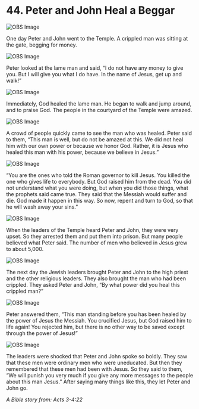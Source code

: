 # 44. Peter and John Heal a Beggar

![OBS Image](https://cdn.door43.org/obs/jpg/360px/obs-en-44-01.jpg)

One day Peter and John went to the Temple. A crippled man was sitting at the gate, begging for money.

![OBS Image](https://cdn.door43.org/obs/jpg/360px/obs-en-44-02.jpg)

Peter looked at the lame man and said, “I do not have any money to give you. But I will give you what I do have. In the name of Jesus, get up and walk!”

![OBS Image](https://cdn.door43.org/obs/jpg/360px/obs-en-44-03.jpg)

Immediately, God healed the lame man. He began to walk and jump around, and to praise God. The people in the courtyard of the Temple were amazed.

![OBS Image](https://cdn.door43.org/obs/jpg/360px/obs-en-44-04.jpg)

A crowd of people quickly came to see the man who was healed. Peter said to them, “This man is well, but do not be amazed at this. We did not heal him with our own power or because we honor God. Rather, it is Jesus who healed this man with his power, because we believe in Jesus.”

![OBS Image](https://cdn.door43.org/obs/jpg/360px/obs-en-44-05.jpg)

“You are the ones who told the Roman governor to kill Jesus. You killed the one who gives life to everybody. But God raised him from the dead. You did not understand what you were doing, but when you did those things, what the prophets said came true. They said that the Messiah would suffer and die. God made it happen in this way. So now, repent and turn to God, so that he will wash away your sins.”

![OBS Image](https://cdn.door43.org/obs/jpg/360px/obs-en-44-06.jpg)

When the leaders of the Temple heard Peter and John, they were very upset. So they arrested them and put them into prison. But many people believed what Peter said. The number of men who believed in Jesus grew to about 5,000.

![OBS Image](https://cdn.door43.org/obs/jpg/360px/obs-en-44-07.jpg)

The next day the Jewish leaders brought Peter and John to the high priest and the other religious leaders. They also brought the man who had been crippled. They asked Peter and John, “By what power did you heal this crippled man?”

![OBS Image](https://cdn.door43.org/obs/jpg/360px/obs-en-44-08.jpg)

Peter answered them, “This man standing before you has been healed by the power of Jesus the Messiah. You crucified Jesus, but God raised him to life again! You rejected him, but there is no other way to be saved except through the power of Jesus!”

![OBS Image](https://cdn.door43.org/obs/jpg/360px/obs-en-44-09.jpg)

The leaders were shocked that Peter and John spoke so boldly. They saw that these men were ordinary men who were uneducated. But then they remembered that these men had been with Jesus. So they said to them, “We will punish you very much if you give any more messages to the people about this man Jesus.” After saying many things like this, they let Peter and John go.

_A Bible story from: Acts 3-4:22_
